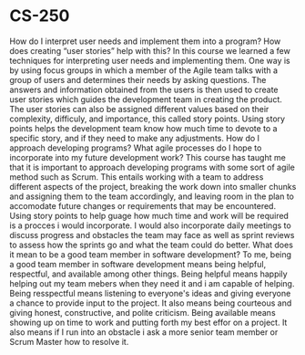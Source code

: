 # CS-250
How do I interpret user needs and implement them into a program? How does creating “user stories” help with this?
In this course we learned a few techniques for interpreting user needs and implementing them. One way is by using focus groups in which a member of the Agile team talks with a group of users and determines their needs by asking questions. The answers and information obtained from the users is then used to create user stories which guides the development team in creating the product. The user stories can also be assigned different values based on their complexity, difficuly, and importance, this called story points. Using story points helps the development team know how much time to devote to a specific story, and if they need  to make any adjustments.
How do I approach developing programs? What agile processes do I hope to incorporate into my future development work?
This course has taught me that it is important to approach developing programs with some sort of agile method such as Scrum. This entails working with a team to address different aspects of the project, breaking the work down into smaller chunks and assigning them to the team accordingly, and leaving room in the plan to accomodate future changes or requirements that may be encountered. Using story points to help guage how much time and work will be required is a procces i would incorporate. I would also incorporate daily meetings to discuss progress and obstacles the team may face as well as sprint reviews to assess how the sprints go and what the team could do better.
What does it mean to be a good team member in software development?
To me, being a good team member in software development means being helpful, respectful, and available among other things. Being helpful means happily helping out my team mebers when they need it and i am capable of helping. Being resspectful means listening to everyone's ideas and giving everyone a chance to provide input to the project. It also means being courteous and giving honest, constructive, and polite criticism. Being available means showing up on time to work and putting forth my best effor on a project. It also means if I run into an obstacle i ask a more senior team member or Scrum Master how to resolve it.
